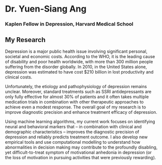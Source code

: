 # Dr. Yuen-Siang Ang
### Kaplen Fellow in Depression, Harvard Medical School<br/>

## My Research
Depression is a major public health issue involving significant personal, societal and economic costs. According to the WHO, it is the leading cause of disability and poor health worldwide, with more than 300 million people suffering from the disorder globally. In 2010, in the United States alone, depression was estimated to have cost $210 billion in lost productivity and clinical costs. 

Unfortunately, the etiology and pathophysiology of depression remains unclear. Moreover, standard treatments such as SSRI antidepressants are only fully effective for almost 30% of patients and it often takes multiple medication trials in combination with other therapeutic approaches to achieve even a modest response. The overall goal of my research is to improve diagnostic precision and enhance treatment efficacy of depression.

Using machine learning algorithms, my current work focuses on identifying neural and behavioral markers that – in combination with clinical and demographic characteristics – improves the diagnostic precision of depression and reliably predicts treatment outcome. I also develop new empirical tools and use computational modelling to understand how abnormalities in decision making may contribute to the profoundly disabling, yet difficult-to-treat symptom of motivational anhedonia in depression (or the loss of motivation in pursuing activities that were previously rewarding).
